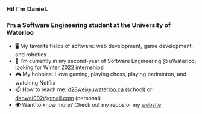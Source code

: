 ### Hi! I'm Daniel.

### I'm a Software Engineering student at the University of Waterloo

- 🖥️ My favorite fields of software: web development, game development, and robotics
- 🌱 I’m currently in my second-year of Software Engineering @ uWaterloo, looking for Winter 2022 internships!
- 🎮 My hobbies: I love gaming, playing chess, playing badminton, and watching Netflix
- 📫 How to reach me: d28wei@uwaterloo.ca (school) or danwei002@gmail.com (personal)
- 🌍 Want to know more? Check out my repos or my [website](https://danwei.netlify.app/)

<!--
**danwei002/danwei002** is a ✨ _special_ ✨ repository because its `README.md` (this file) appears on your GitHub profile.

Here are some ideas to get you started:


-->
